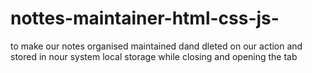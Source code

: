# nottes-maintainer-html-css-js-
to make our notes organised maintained dand dleted on our action and stored in nour system local storage while closing and opening the tab
